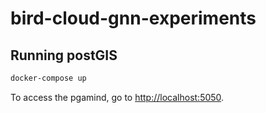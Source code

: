 # bird-cloud-gnn-experiments

## Running postGIS

```bash
docker-compose up
```

To access the pgamind, go to <http://localhost:5050>.
